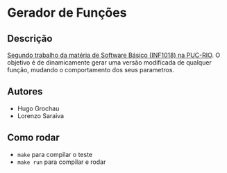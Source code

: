 # Gerador de Funções

## Descrição
[Segundo trabalho da matéria de Software Básico (INF1018) na PUC-RIO](http://www.inf.puc-rio.br/~inf1018/corrente/trabs/t2/trab2.html). O objetivo é de dinamicamente gerar uma versão modificada de qualquer função, mudando o comportamento dos seus parametros.

## Autores
* Hugo Grochau
* Lorenzo Saraiva

## Como rodar
* `make` para compilar o teste
* `make run` para compilar e rodar